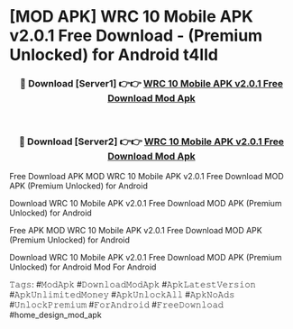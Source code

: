 # [MOD APK] WRC 10 Mobile APK v2.0.1 Free Download - (Premium Unlocked) for Android t4lld



<div align="center">
<h3>🔴 Download [Server1] 👉👉 <a href="https://momento.my/?title=WRC_10_Mobile_APK_v2.0.1_Free_Download">WRC 10 Mobile APK v2.0.1 Free Download Mod Apk</a></h3><br>

<h3>🔴 Download [Server2] 👉👉 <a href="https://momento.my/?title=WRC_10_Mobile_APK_v2.0.1_Free_Download">WRC 10 Mobile APK v2.0.1 Free Download Mod Apk</a></h3>
</div>



Free Download APK MOD WRC 10 Mobile APK v2.0.1 Free Download MOD APK (Premium Unlocked) for Android

Download WRC 10 Mobile APK v2.0.1 Free Download MOD APK (Premium Unlocked) for Android

Free APK MOD WRC 10 Mobile APK v2.0.1 Free Download MOD APK (Premium Unlocked) for Android

Download WRC 10 Mobile APK v2.0.1 Free Download MOD APK (Premium Unlocked) for Android Mod For Android

𝚃𝚊𝚐𝚜: #𝙼𝚘𝚍𝙰𝚙𝚔 #𝙳𝚘𝚠𝚗𝚕𝚘𝚊𝚍𝙼𝚘𝚍𝙰𝚙𝚔 #𝙰𝚙𝚔𝙻𝚊𝚝𝚎𝚜𝚝𝚅𝚎𝚛𝚜𝚒𝚘𝚗 #𝙰𝚙𝚔𝚄𝚗𝚕𝚒𝚖𝚒𝚝𝚎𝚍𝙼𝚘𝚗𝚎𝚢 #𝙰𝚙𝚔𝚄𝚗𝚕𝚘𝚌𝚔𝙰𝚕𝚕 #𝙰𝚙𝚔𝙽𝚘𝙰𝚍𝚜 #𝚄𝚗𝚕𝚘𝚌𝚔𝙿𝚛𝚎𝚖𝚒𝚞𝚖 #𝙵𝚘𝚛𝙰𝚗𝚍𝚛𝚘𝚒𝚍 #𝙵𝚛𝚎𝚎𝙳𝚘𝚠𝚗𝚕𝚘𝚊𝚍 #home_design_mod_apk
